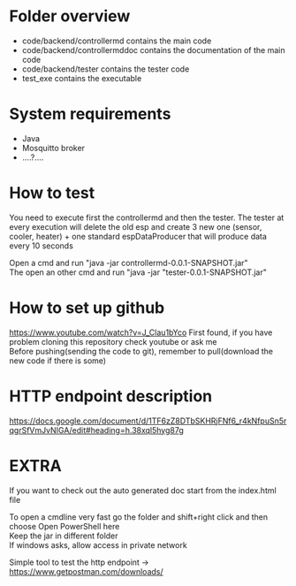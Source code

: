 # Folder overview
  - code/backend/controllermd contains the main code
  - code/backend/controllermddoc contains the documentation of the main code
  - code/backend/tester contains the tester code
  - test_exe contains the executable

# System requirements
- Java
- Mosquitto broker  
- ....?....

# How to test
You need to execute first the controllermd and then the tester.
The tester at every execution will delete the old esp and create 3 new one (sensor, cooler, heater) + one standard espDataProducer that will produce data every 10 seconds

Open a cmd and run "java -jar controllermd-0.0.1-SNAPSHOT.jar"  
The open an other cmd and run "java -jar "tester-0.0.1-SNAPSHOT.jar"


# How to set up github
https://www.youtube.com/watch?v=J_Clau1bYco
First found, if you have problem cloning this repository check youtube or ask me   
Before pushing(sending the code to git), remember to pull(download the new code if there is some)

# HTTP endpoint description
https://docs.google.com/document/d/1TF6zZ8DTbSKHRjFNf6_r4kNfpuSn5rqgrSfVmJvNIGA/edit#heading=h.38xql5hyg87g

# EXTRA
If you want to check out the auto generated doc start from the index.html file

To open a cmdline very fast go the folder and shift+right click and then choose Open PowerShell here  
Keep the jar in different folder  
If windows asks, allow access in private network  

Simple tool to test the http endpoint -> https://www.getpostman.com/downloads/
